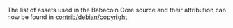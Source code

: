 The list of assets used in the Babacoin Core source and their attribution can now be found in [contrib/debian/copyright](../contrib/debian/copyright).

